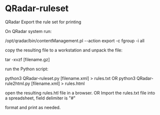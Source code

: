 # QRadar-ruleset
QRadar Export the rule set for printing


On QRadar system run:

/opt/qradar/bin/contentManagement.pl --action export -c fgroup -i all


copy the resulting file to a workstation and unpack the file:

tar -xvzf [filename.gz]


run the Python script:

python3 QRadar-ruleset.py [filename.xml] > rules.txt
OR
python3 QRadar-rule2html.py [filename.xml] > rules.html

open the resulting rules.htl file in a browser.
OR
Import the rules.txt file into a spreadsheet, field delimiter is "#"

format and print as needed.


